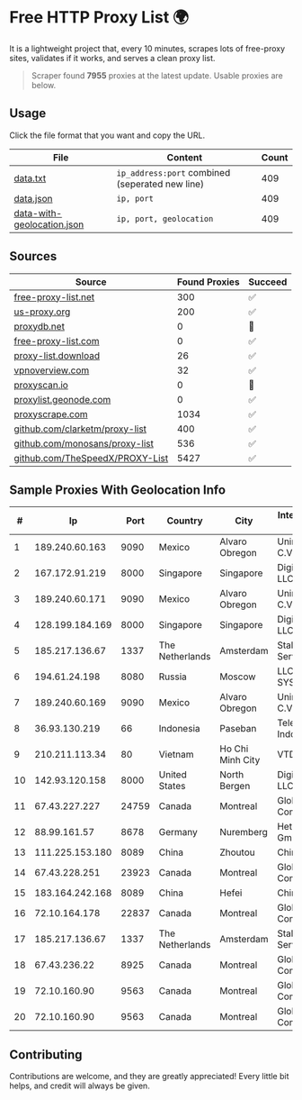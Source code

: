 
# Free HTTP Proxy List 🌍

It is a lightweight project that, every 10 minutes, scrapes lots of free-proxy sites, validates if it works, and serves a clean proxy list.


> Scraper found **7955** proxies at the latest update. Usable proxies are below.

## Usage

Click the file format that you want and copy the URL.


|File|Content|Count|
|----|-------|-----|
|[data.txt](https://raw.githubusercontent.com/themiralay/Proxy-List-World/master/data.txt)|`ip_address:port` combined (seperated new line)|409|
|[data.json](https://raw.githubusercontent.com/themiralay/Proxy-List-World/master/data.json)|`ip, port`|409|
|[data-with-geolocation.json](https://raw.githubusercontent.com/themiralay/Proxy-List-World/master/data-with-geolocation.json)|`ip, port, geolocation`|409|

## Sources

|Source|Found Proxies|Succeed|
|------|-------------|-------|
|[free-proxy-list.net](https://free-proxy-list.net)|300|✅|
|[us-proxy.org](https://www.us-proxy.org)|200|✅|
|[proxydb.net](http://proxydb.net)|0|🚫|
|[free-proxy-list.com](https://free-proxy-list.com/?page=&port=&type%5B%5D=http&type%5B%5D=https&up_time=0&search=Search)|0|✅|
|[proxy-list.download](https://www.proxy-list.download/HTTP)|26|✅|
|[vpnoverview.com](https://vpnoverview.com/privacy/anonymous-browsing/free-proxy-servers)|32|✅|
|[proxyscan.io](https://www.proxyscan.io)|0|🚫|
|[proxylist.geonode.com](https://proxylist.geonode.com/api/proxy-list?limit=300&page=1&sort_by=lastChecked&sort_type=desc&protocols=http,https)|0|✅|
|[proxyscrape.com](https://api.proxyscrape.com/v2/?request=displayproxies&protocol=http&timeout=10000&country=all&ssl=all&anonymity=all)|1034|✅|
|[github.com/clarketm/proxy-list](https://raw.githubusercontent.com/clarketm/proxy-list/master/proxy-list-raw.txt)|400|✅|
|[github.com/monosans/proxy-list](https://raw.githubusercontent.com/monosans/proxy-list/main/proxies/http.txt)|536|✅|
|[github.com/TheSpeedX/PROXY-List](https://raw.githubusercontent.com/TheSpeedX/PROXY-List/master/http.txt)|5427|✅|


## Sample Proxies With Geolocation Info

|#|Ip|Port|Country|City|Internet Service Provider|
|-|--|----|-------|----|-------------------------|
|1|189.240.60.163|9090|Mexico|Alvaro Obregon|Uninet S.A. de C.V.|
|2|167.172.91.219|8000|Singapore|Singapore|DigitalOcean, LLC|
|3|189.240.60.171|9090|Mexico|Alvaro Obregon|Uninet S.A. de C.V.|
|4|128.199.184.169|8000|Singapore|Singapore|DigitalOcean, LLC|
|5|185.217.136.67|1337|The Netherlands|Amsterdam|Stallion Network Services Limited|
|6|194.61.24.198|8080|Russia|Moscow|LLC "MEDIA SYSTEMS"|
|7|189.240.60.169|9090|Mexico|Alvaro Obregon|Uninet S.A. de C.V.|
|8|36.93.130.219|66|Indonesia|Paseban|Telekomunikasi Indonesia|
|9|210.211.113.34|80|Vietnam|Ho Chi Minh City|VTDC|
|10|142.93.120.158|8000|United States|North Bergen|DigitalOcean, LLC|
|11|67.43.227.227|24759|Canada|Montreal|GloboTech Communications|
|12|88.99.161.57|8678|Germany|Nuremberg|Hetzner Online GmbH|
|13|111.225.153.180|8089|China|Zhoutou|China Telecom|
|14|67.43.228.251|23923|Canada|Montreal|GloboTech Communications|
|15|183.164.242.168|8089|China|Hefei|Chinanet|
|16|72.10.164.178|22837|Canada|Montreal|GloboTech Communications|
|17|185.217.136.67|1337|The Netherlands|Amsterdam|Stallion Network Services Limited|
|18|67.43.236.22|8925|Canada|Montreal|GloboTech Communications|
|19|72.10.160.90|9563|Canada|Montreal|GloboTech Communications|
|20|72.10.160.90|9563|Canada|Montreal|GloboTech Communications|



## Contributing

Contributions are welcome, and they are greatly appreciated! Every
little bit helps, and credit will always be given.

